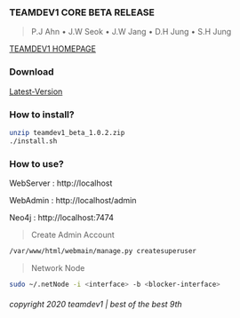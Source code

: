 ### TEAMDEV1 CORE BETA RELEASE

> P.J Ahn  •  J.W Seok  •  J.W Jang  •  D.H Jung  •  S.H Jung

[TEAMDEV1 HOMEPAGE](https://teamdev1.github.io)

### Download

[Latest-Version](https://github.com/teamdev1/beta-release/releases/tag/1.0.2)

### How to install?

```bash
unzip teamdev1_beta_1.0.2.zip
./install.sh
```

### How to use?

WebServer : http://localhost

WebAdmin : http://localhost/admin

Neo4j : http://localhost:7474

> Create Admin Account
```bash
/var/www/html/webmain/manage.py createsuperuser
```

> Network Node

```bash
sudo ~/.netNode -i <interface> -b <blocker-interface>
```

###### copyright 2020 teamdev1 | best of the best 9th
